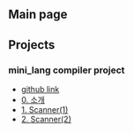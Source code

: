 ## Main page

## Projects
### mini_lang compiler project
 - [github link](https://github.com/minolee/mini_lang)
 - [0. 소개](docs/mini_lang/Description.md)
 - [1. Scanner(1)](docs/mini_lang/Scanner1.md)
 - [2. Scanner(2)](docs/mini_lang/Scanner2.md)
